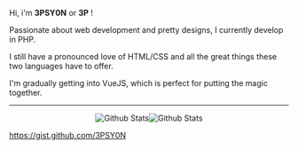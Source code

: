 Hi, i'm **3PSY0N** or **3P** !

Passionate about web development and pretty designs, I currently develop in PHP.


I still have a pronounced love of HTML/CSS and all the great things these two languages have to offer.


I'm gradually getting into VueJS, which is perfect for putting the magic together.

----

<div style="display: flex; justify-content: center;">
  <img alt="Github Stats" src="https://github-readme-stats.vercel.app/api?username=3PSY0N&theme=transparent&text_color=94a3b8&count_private=true&include_all_commits=true&show_icons=true&hide_title=true&layout=compact&hide_border=true&rank_icon=github" />
  <img alt="Github Stats" src="https://github-readme-stats.vercel.app/api/top-langs/?username=3PSY0N&theme=transparent&text_color=94a3b8&show_icons=false&hide_title=true&layout=compact&card_width=260&hide_border=true" />
</div>

https://gist.github.com/3PSY0N
